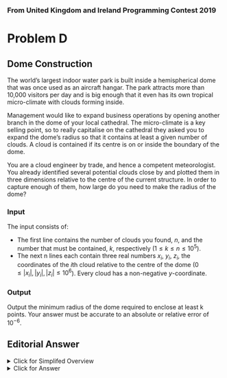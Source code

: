### From United Kingdom and Ireland Programming Contest 2019

# Problem D

## Dome Construction

The world’s largest indoor water park is built inside a hemispherical dome that was once used as an aircraft hangar. The park attracts more than 10,000 visitors per day and is big enough that it even has its own tropical micro-climate with clouds forming inside.

Management would like to expand business operations by opening another branch in the dome of your local cathedral. The micro-climate is a key selling point, so to really capitalise on the cathedral they asked you to expand the dome’s radius so that it contains at least a given number of clouds. A cloud is contained if its centre is on or inside the boundary of the dome.

You are a cloud engineer by trade, and hence a competent meteorologist. You already identified several potential clouds close by and plotted them in three dimensions relative to the centre of the current structure. In order to capture enough of them, how large do you need to make the radius of the dome?

### Input

The input consists of:
- The first line contains the number of clouds you found, $n$, and the number that must be contained, $k$, respectively ($1 \leq k \leq n \leq 10^5$).
- The next n lines each contain three real numbers $x_i$, $y_i$, $z_i$, the coordinates of the $i$th cloud relative to the centre of the dome ($0 ≤ |x_i|, |y_i|, |z_i| ≤ 10^6$). Every cloud has a non-negative $y$-coordinate.

### Output

Output the minimum radius of the dome required to enclose at least k points. Your answer must be accurate to an absolute or relative error of $10^{−6}$.

## Editorial Answer

<details>
    <summary>Click for Simplifed Overview</summary>
    <ul>
        <li>There are some points in 3D space</li>
        <li>We have a dome sited at the origin</li>
        <li>How big do we have to make the dome to capture K or more of the points?</li>
    </ul>
</details>

<details>
    <summary>Click for Answer</summary>
    <b>Techniques</b>
    <ul>
        <li>Sorting</li>
        <li>Geometry</li>
    </ul>
    <b>Algorithm</b>
    <ul>
        <li>The actual positions of the points don’t matter, just how far they are from the origin. Map the points to hypot(x,y,z) or hypot(hypot(x,y),z) if your programming language doesn’t take 3 arguments.</li>
        <li>
            Now sort them. This will put the closest K distances as the first K elements of the array!
            <ul>
                <li>So now you can just print the Kth element.</li>
            </ul>
        </li>
        <li>Or: binary search on the answer (a very versatile algorithm) and count how many points match to decide to go lower/higher.</li>
    </ul>
</details>